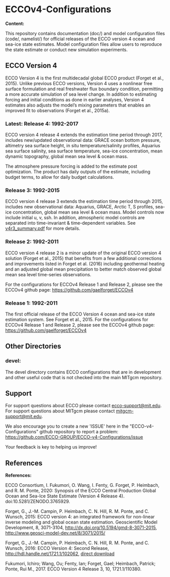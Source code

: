 # ECCOv4-Configurations

**Content:**

This repository contains documentation (doc/) and model configuration files (code/, namelist/) for official releases of the ECCO version 4 ocean and sea-ice state estimates.  Model configuration files allow users to reproduce the state estimate or  conduct new simulation experiments. 


## ECCO Version 4

ECCO Version 4 is the first multidecadal global ECCO product (Forget et al., 2015).  Unlike previous ECCO versions, Version 4 uses a nonlinear free surface formulation and real freshwater flux boundary condition, permitting a more accurate simulation of sea level change.  In addition to estimating forcing and initial conditions as done in earlier analyses, Version 4 estimates also adjusts the model’s mixing parameters that enables an improved fit to observations (Forget et al., 2015a). 

### Latest: Release 4: 1992-2017

ECCO version 4 release 4 extends the estimation time period through 2017, includes new/updated observational data: GRACE ocean bottom pressure, altimetry sea surface height, in situ temperature/salinity profiles, Aquarius sea surface salinity, sea surface temperature, sea-ice concentration, mean dynamic topography, global mean sea level & ocean mass.

The atmosphere pressure forcing is added to the estimate post optimization. The product has daily outputs of the estimate, including budget terms, to allow for daily budget calculations.


### Release 3: 1992-2015

ECCO version 4 release 3 extends the estimation time period through 2015, includes new observational data: Aquarius, GRACE, Arctic T, S profiles, sea-ice concentration, global mean sea level & ocean mass.  Model controls now include initial u, v, ssh.  In addition, atmospheric model controls are separated into time-invariant & time-dependent variables.  See [v4r3_summary.pdf](https://github.com/ECCO-GROUP/ECCOv4-Configurations/blob/master/ECCOv4%20Release%203/doc/v4r3_summary.pdf) for more details.

### Release 2: 1992-2011

ECCO version 4 release 2 is a minor update of the original ECCO version 4 solution (Forget et al., 2015) that benefits from a few additional corrections and improvements listed in Forget et al. (2016) including geothermal heating and an adjusted global mean precipitation to better match observed global mean sea level time-series observations. 

For the configurations for ECCOv4 Release 1 and Release 2, please see the ECCOv4 github page:
https://github.com/gaelforget/ECCOv4


### Release 1: 1992-2011

The first official release of the ECCO Version 4 ocean and sea-ice state estimation system.  See Forget et al., 2015.
For the configurations for ECCOv4 Release 1 and Release 2, please see the ECCOv4 github page:
https://github.com/gaelforget/ECCOv4


## Other Directories

### devel: 

The devel directory contains ECCO configurations that are in development and other useful code that is not checked into the main MITgcm repository. 

## Support

For support questions about ECCO please contact ecco-support@mit.edu.
For support questions about MITgcm please contact  mitgcm-support@mit.edu.

We also encourage you to create a new 'ISSUE' here in the "ECCO-v4-Configurations" github repository to report a problem: https://github.com/ECCO-GROUP/ECCO-v4-Configurations/issue 

Your feedback is key to helping us improve! 

## References

**References:**

ECCO Consortium, I. Fukumori, O. Wang, I. Fenty, G. Forget, P. Heimbach, and R. M. Ponte, 2020: Synopsis of the ECCO Central Production Global Ocean and Sea-Ice State Estimate (Version 4 Release 4). doi:10.5281/ZENODO.3765929.

Forget, G., J.-M. Campin, P. Heimbach, C. N. Hill, R. M. Ponte, and C. Wunsch, 2015: ECCO version 4: an integrated framework for non-linear inverse modeling and global ocean state estimation. Geoscientific Model Development, 8, 3071-3104, <http://dx.doi.org/10.5194/gmd-8-3071-2015>, <http://www.geosci-model-dev.net/8/3071/2015/>

Forget, G., J.-M. Campin, P. Heimbach, C. N. Hill, R. M. Ponte, and C. Wunsch, 2016: ECCO Version 4: Second Release, <http://hdl.handle.net/1721.1/102062>, [direct download](https://dspace.mit.edu/bitstream/handle/1721.1/102062/standardAnalysis.pdf?sequence=1&isAllowed=y)

Fukumori, Ichiro; Wang, Ou; Fenty, Ian; Forget, Gael; Heimbach, Patrick; Ponte, Rui M., 2017. ECCO Version 4 Release 3, 10, 1721.1/110380.
